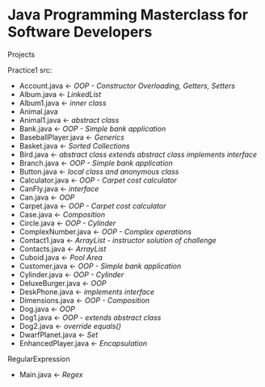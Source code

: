 # Java Programming Masterclass for Software Developers
Projects 

Practice1
src: 
- Account.java ← *OOP - Constructor Overloading, Getters, Setters*
- Album.java ← *LinkedList*
- Album1.java ← *inner class*
- Animal.java
- Animal1.java ← *abstract class*
- Bank.java ← *OOP - Simple bank application*
- BaseballPlayer.java ← *Generics*
- Basket.java ← *Sorted Collections*
- Bird.java ← *abstract class extends abstract class implements interface*
- Branch.java ← *OOP - Simple bank application*
- Button.java ← *local class and anonymous class*
- Calculator.java ← *OOP - Carpet cost calculator*
- CanFly.java ← *interface*
- Can.java ← *OOP*
- Carpet.java ← *OOP - Carpet cost calculator*
- Case.java ← *Composition*
- Circle.java ← *OOP - Cylinder*
- ComplexNumber.java ← *OOP - Complex operations*
- Contact1.java ← *ArrayList - instructor solution of challenge*
- Contacts.java ← *ArrayList*
- Cuboid.java ← *Pool Area*
- Customer.java ← *OOP - Simple bank application*
- Cylinder.java ← *OOP - Cylinder*
- DeluxeBurger.java ← *OOP*
- DeskPhone.java ← *implements interface*
- Dimensions.java ← *OOP - Composition*
- Dog.java ← *OOP*
- Dog1.java ← *OOP - extends abstract class*
- Dog2.java ← *override equals()*
- DwarfPlanet.java ← *Set*
- EnhancedPlayer.java ← *Encapsulation*

RegularExpression
- Main.java ← *Regex*



